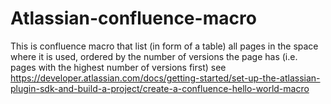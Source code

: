 # Atlassian-confluence-macro
This is confluence macro that list (in form of a table) all pages in the space where it is used, ordered by the number of versions the page has (i.e. pages with the highest number of versions first)
see https://developer.atlassian.com/docs/getting-started/set-up-the-atlassian-plugin-sdk-and-build-a-project/create-a-confluence-hello-world-macro
